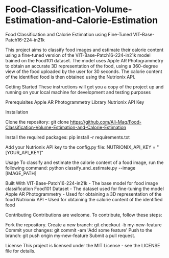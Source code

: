 # Food-Classification-Volume-Estimation-and-Calorie-Estimation
Food Classification and Calorie Estimation using Fine-Tuned VIT-Base-Patch16-224-in21k

This project aims to classify food images and estimate their calorie content using a fine-tuned version of the VIT-Base-Patch16-224-in21k model trained on the Food101 dataset. The model uses Apple AR Photogrammetry to obtain an accurate 3D representation of the food, using a 360-degree view of the food uploaded by the user for 30 seconds. The calorie content of the identified food is then obtained using the Nutrionix API.


Getting Started
These instructions will get you a copy of the project up and running on your local machine for development and testing purposes

Prerequisites
Apple AR Photogrammetry Library
Nutrionix API Key

Installation

Clone the repository:
git clone https://github.com/Ali-Maq/Food-Classification-Volume-Estimation-and-Calorie-Estimation

Install the required packages:
pip install -r requirements.txt


Add your Nutrionix API key to the config.py file:
NUTRIONIX_API_KEY = "[YOUR_API_KEY]"

Usage
To classify and estimate the calorie content of a food image, run the following command:
python classify_and_estimate.py --image [IMAGE_PATH]


Built With
VIT-Base-Patch16-224-in21k - The base model for food image classification
Food101 Dataset - The dataset used for fine-tuning the model
Apple AR Photogrammetry - Used for obtaining a 3D representation of the food
Nutrionix API - Used for obtaining the calorie content of the identified food



Contributing
Contributions are welcome. To contribute, follow these steps:

Fork the repository.
Create a new branch: git checkout -b my-new-feature
Commit your changes: git commit -am 'Add some feature'
Push to the branch: git push origin my-new-feature
Submit a pull request.


License
This project is licensed under the MIT License - see the LICENSE file for details.





